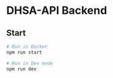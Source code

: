 # DHSA-API Backend

## Start

```bash
# Run in Docker
npm run start

# Run in Dev mode
npm run dev
```
